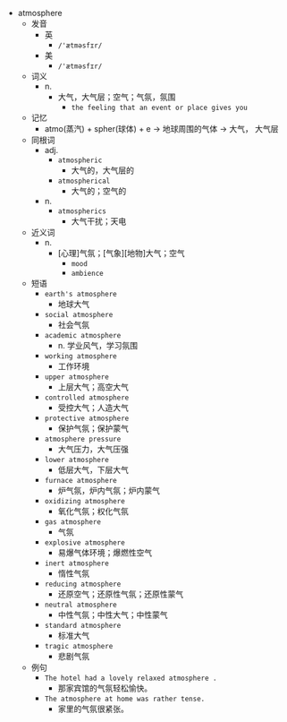 - atmosphere
  - 发音
    - 英
      - `/'ætməsfɪr/`
    - 美
      - `/'ætməsfɪr/`
  - 词义
    - n.
      - 大气，大气层；空气；气氛，氛围
        - `the feeling that an event or place gives you`
  - 记忆
    - atmo(蒸汽) + spher(球体) + e → 地球周围的气体 → 大气， 大气层
  - 同根词
    - adj.
      - `atmospheric`
        - 大气的，大气层的
      - `atmospherical`
        - 大气的；空气的
    - n.
      - `atmospherics`
        - 大气干扰；天电
  - 近义词
    - n.
      - [心理]气氛；[气象][地物]大气；空气
        - `mood`
        - `ambience`
  - 短语
    - `earth's atmosphere`
      - 地球大气 
    - `social atmosphere`
      - 社会气氛 
    - `academic atmosphere`
      - n. 学业风气，学习氛围 
    - `working atmosphere`
      - 工作环境 
    - `upper atmosphere`
      - 上层大气；高空大气 
    - `controlled atmosphere`
      - 受控大气；人造大气 
    - `protective atmosphere`
      - 保护气氛；保护蒙气 
    - `atmosphere pressure`
      - 大气压力，大气压强 
    - `lower atmosphere`
      - 低层大气，下层大气 
    - `furnace atmosphere`
      - 炉气氛，炉内气氛；炉内蒙气 
    - `oxidizing atmosphere`
      - 氧化气氛；权化气氛 
    - `gas atmosphere`
      - 气氛 
    - `explosive atmosphere`
      - 易爆气体环境；爆燃性空气 
    - `inert atmosphere`
      - 惰性气氛 
    - `reducing atmosphere`
      - 还原空气；还原性气氛；还原性蒙气 
    - `neutral atmosphere`
      - 中性气氛；中性大气；中性蒙气 
    - `standard atmosphere`
      - 标准大气 
    - `tragic atmosphere`
      - 悲剧气氛 
  - 例句
    - `The hotel had a lovely relaxed atmosphere .`
      - 那家宾馆的气氛轻松愉快。
    - `The atmosphere at home was rather tense.`
      - 家里的气氛很紧张。

